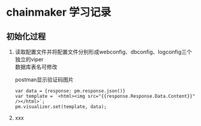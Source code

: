 # chainmaker 学习记录

## 初始化过程

1. 读取配置文件并将配置文件分别形成webconfig、dbconfig、logconfig三个独立的viper <br>
   数据库表名可修改

   postman显示验证码图片

   ```
   var data = {response: pm.response.json()}
   var template = `<html><img src="{{response.Response.Data.Content}}" /></html>`;
   pm.visualizer.set(template, data);
   
   ```

2. xxx

